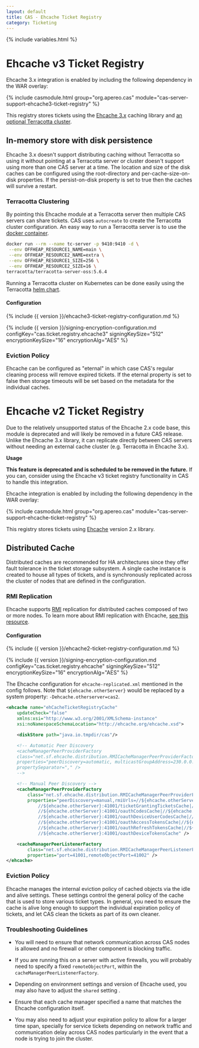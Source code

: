 ```yaml
---
layout: default
title: CAS - Ehcache Ticket Registry
category: Ticketing
---
```


{% include variables.html %}

# Ehcache v3 Ticket Registry

Ehcache 3.x integration is enabled by including the following dependency in the WAR overlay:

{% include casmodule.html group="org.apereo.cas" module="cas-server-support-ehcache3-ticket-registry" %}

This registry stores tickets using the [Ehcache 3.x](http://ehcache.org/) caching library 
and [an optional Terracotta cluster](https://www.ehcache.org/documentation/3.3/clustered-cache.html).

## In-memory store with disk persistence

Ehcache 3.x doesn't support distributing caching without Terracotta so using it without pointing at a Terracotta 
server or cluster doesn't support using more than one CAS server at a time. The location and size of the disk caches 
can be configured using the root-directory and per-cache-size-on-disk properties. If the persist-on-disk property
is set to true then the caches will survive a restart. 

### Terracotta Clustering

By pointing this Ehcache module at a Terracotta server then multiple CAS servers can share tickets. CAS uses `autocreate` 
to create the Terracotta cluster configuration. An easy way to run a Terracotta server is to use the [docker container](https://github.com/Terracotta-OSS/docker).

```bash
docker run --rm --name tc-server -p 9410:9410 -d \
 --env OFFHEAP_RESOURCE1_NAME=main \
 --env OFFHEAP_RESOURCE2_NAME=extra \
 --env OFFHEAP_RESOURCE1_SIZE=256 \
 --env OFFHEAP_RESOURCE2_SIZE=16 \
terracotta/terracotta-server-oss:5.6.4
```

Running a Terracotta cluster on Kubernetes can be done easily using the Terracotta [helm chart](https://github.com/helm/charts/tree/master/stable/terracotta).

#### Configuration

{% include {{ version }}/ehcache3-ticket-registry-configuration.md %}

{% include {{ version }}/signing-encryption-configuration.md configKey="cas.ticket.registry.ehcache3" signingKeySize="512" encryptionKeySize="16" encryptionAlg="AES" %}

### Eviction Policy

Ehcache can be configured as "eternal" in which case CAS's regular cleaning process will remove expired tickets. If the 
eternal property is set to false then storage timeouts will be set based on the metadata for the individual caches.

# Ehcache v2 Ticket Registry

Due to the relatively unsupported status of the Ehcache 2.x code base, this module is deprecated and will likely be 
removed in a future CAS release. Unlike the Ehcache 3.x library, it can replicate directly between CAS servers without
needing an external cache cluster (e.g. Terracotta in Ehcache 3.x).

<div class="alert alert-warning"><strong>Usage</strong>
<p><strong>This feature is deprecated and is scheduled to be removed in the future.</strong> If you can, consider using
the Ehcache v3 ticket registry functionality in CAS to handle this integration.</p>
</div>

Ehcache integration is enabled by including the following dependency in the WAR overlay:

{% include casmodule.html group="org.apereo.cas" module="cas-server-support-ehcache-ticket-registry" %}

This registry stores tickets using [Ehcache](http://ehcache.org/) version 2.x library.

## Distributed Cache

Distributed caches are recommended for HA architectures since they offer fault tolerance in the ticket storage
subsystem. A single cache instance is created to house all types of tickets, and is synchronously replicated
across the cluster of nodes that are defined in the configuration.

### RMI Replication

Ehcache supports [RMI](https://docs.oracle.com/javase/tutorial/rmi/index.html)
replication for distributed caches composed of two or more nodes. To learn more about RMI
replication with Ehcache, [see this resource](https://www.ehcache.org/documentation/2.8/replication/rmi-replicated-caching.html).

#### Configuration

{% include {{ version }}/ehcache2-ticket-registry-configuration.md %}

{% include {{ version }}/signing-encryption-configuration.md configKey="cas.ticket.registry.ehcache" signingKeySize="512" encryptionKeySize="16" encryptionAlg="AES" %}

The Ehcache configuration for `ehcache-replicated.xml` mentioned in the config follows. 
Note that `${ehcache.otherServer}` would be replaced by a system property: `-Dehcache.otherserver=cas2`.

```xml
<ehcache name="ehCacheTicketRegistryCache"
    updateCheck="false"
    xmlns:xsi="http://www.w3.org/2001/XMLSchema-instance"
    xsi:noNamespaceSchemaLocation="http://ehcache.org/ehcache.xsd">

    <diskStore path="java.io.tmpdir/cas"/>

    <!-- Automatic Peer Discovery
    <cacheManagerPeerProviderFactory
    class="net.sf.ehcache.distribution.RMICacheManagerPeerProviderFactory"
    properties="peerDiscovery=automatic, multicastGroupAddress=230.0.0.1, multicastGroupPort=4446, timeToLive=32"
    propertySeparator="," />
    -->

    <!-- Manual Peer Discovery -->
    <cacheManagerPeerProviderFactory
        class="net.sf.ehcache.distribution.RMICacheManagerPeerProviderFactory"
        properties="peerDiscovery=manual,rmiUrls=//${ehcache.otherServer}:41001/proxyGrantingTicketsCache| \
            //${ehcache.otherServer}:41001/ticketGrantingTicketsCache|//${ehcache.otherServer}:41001/proxyTicketsCache| \
            //${ehcache.otherServer}:41001/oauthCodesCache|//${ehcache.otherServer}:41001/samlArtifactsCache| \
            //${ehcache.otherServer}:41001/oauthDeviceUserCodesCache|//${ehcache.otherServer}:41001/samlAttributeQueryCache| \
            //${ehcache.otherServer}:41001/oauthAccessTokensCache|//${ehcache.otherServer}:41001/serviceTicketsCache| \
            //${ehcache.otherServer}:41001/oauthRefreshTokensCache|//${ehcache.otherServer}:41001/transientSessionTicketsCache| \
            //${ehcache.otherServer}:41001/oauthDeviceTokensCache" />

    <cacheManagerPeerListenerFactory
        class="net.sf.ehcache.distribution.RMICacheManagerPeerListenerFactory"
        properties="port=41001,remoteObjectPort=41002" />
</ehcache>
```

### Eviction Policy

Ehcache manages the internal eviction policy of cached objects via the idle and alive settings.
These settings control the general policy of the cache that is used to store various ticket types. In general,
you need to ensure the cache is alive long enough to support the individual expiration policy of tickets, and let
CAS clean the tickets as part of its own cleaner.

### Troubleshooting Guidelines

* You will need to ensure that network communication across CAS nodes is allowed and no firewall or other component
 is blocking traffic.

* If you are running this on a server with active firewalls, you will probably need to specify
a fixed `remoteObjectPort`, within the `cacheManagerPeerListenerFactory`.
* Depending on environment settings and version of Ehcache used, you may also have to adjust the
`shared` setting .
* Ensure that each cache manager specified a name that matches the Ehcache configuration itself.
* You may also need to adjust your expiration policy to allow for a larger time span, specially
for service tickets depending on network traffic and communication delay across CAS nodes particularly
in the event that a node is trying to join the cluster.
